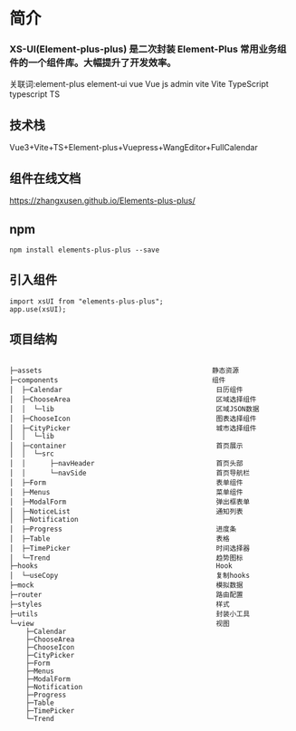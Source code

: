 # 简介

### XS-UI(Element-plus-plus) 是二次封装 Element-Plus 常用业务组件的一个组件库。大幅提升了开发效率。

关联词:element-plus element-ui vue Vue js admin vite Vite TypeScript typescript TS

## 技术栈

Vue3+Vite+TS+Element-plus+Vuepress+WangEditor+FullCalendar

## 组件在线文档

https://zhangxusen.github.io/Elements-plus-plus/

## npm

```
npm install elements-plus-plus --save
```

## 引入组件

```
import xsUI from "elements-plus-plus";
app.use(xsUI);
```

## 项目结构

```

├─assets                                          静态资源
├─components                                      组件
│  ├─Calendar                                      日历组件
│  ├─ChooseArea                                    区域选择组件
│  │  └─lib                                        区域JSON数据
│  ├─ChooseIcon                                    图表选择组件
│  ├─CityPicker                                    城市选择组件
│  │  └─lib
│  ├─container                                     首页展示
│  │  └─src
│  │      ├─navHeader                              首页头部
│  │      └─navSide                                首页导航栏
│  ├─Form                                          表单组件
│  ├─Menus                                         菜单组件
│  ├─ModalForm                                     弹出框表单
│  ├─NoticeList                                    通知列表
│  ├─Notification
│  ├─Progress                                      进度条
│  ├─Table                                         表格
│  ├─TimePicker                                    时间选择器
│  └─Trend                                         趋势图标
├─hooks                                            Hook
│  └─useCopy                                       复制hooks
├─mock                                             模拟数据
├─router                                           路由配置
├─styles                                           样式
├─utils                                            封装小工具
└─view                                             视图
    ├─Calendar
    ├─ChooseArea
    ├─ChooseIcon
    ├─CityPicker
    ├─Form
    ├─Menus
    ├─ModalForm
    ├─Notification
    ├─Progress
    ├─Table
    ├─TimePicker
    └─Trend

```

